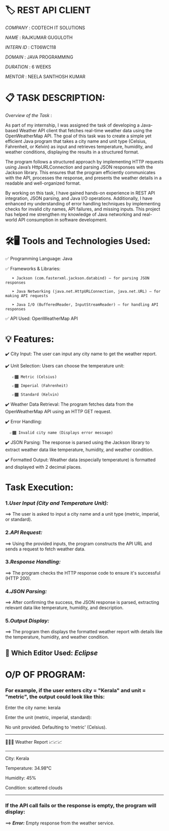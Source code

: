 #  🏷️ REST API CLIENT

*COMPANY* : CODTECH IT SOLUTIONS

*NAME*    : RAJKUMAR GUGULOTH

*INTERN ID* : CT06WC118

*DOMAIN*  : JAVA PROGRAMMING

*DURATION* : 6 WEEKS

*MENTOR*  : NEELA SANTHOSH KUMAR

# 📋 TASK DESCRIPTION:
*Overview of the Task* :

As part of my internship, I was assigned the task of developing a Java-based Weather API client that fetches real-time weather data using the OpenWeatherMap API. The goal of this task was to create a simple yet efficient Java program that takes a city name and unit type (Celsius, Fahrenheit, or Kelvin) as input and retrieves temperature, humidity, and weather conditions, displaying the results in a structured format.

The program follows a structured approach by implementing HTTP requests using Java’s HttpURLConnection and parsing JSON responses with the Jackson library. This ensures that the program efficiently communicates with the API, processes the response, and presents the weather details in a readable and well-organized format.

By working on this task, I have gained hands-on experience in REST API integration, JSON parsing, and Java I/O operations. Additionally, I have enhanced my understanding of error handling techniques by implementing checks for invalid city names, API failures, and missing inputs. This project has helped me strengthen my knowledge of Java networking and real-world API consumption in software development.

# 🛠️🖥️ Tools and Technologies Used:
✅ Programming Language: Java

✅ Frameworks & Libraries:

       ➤ Jackson (com.fasterxml.jackson.databind) – for parsing JSON responses

       ➤ Java Networking (java.net.HttpURLConnection, java.net.URL) – for making API requests

       ➤ Java I/O (BufferedReader, InputStreamReader) – for handling API responses

✅ API Used: OpenWeatherMap API

# 💡 Features:
✔️ City Input: The user can input any city name to get the weather report.

✔️ Unit Selection: Users can choose the temperature unit:

       👉🏾 Metric (Celsius)

       👉🏾 Imperial (Fahrenheit)

       👉🏾 Standard (Kelvin)
           
✔️ Weather Data Retrieval: The program fetches data from the OpenWeatherMap API using an HTTP GET request.

✔️ Error Handling:

      👉🏾 Invalid city name (Displays error message)
      
✔️ JSON Parsing: The response is parsed using the Jackson library to extract weather data like temperature, humidity, and weather condition.

✔️ Formatted Output: Weather data (especially temperature) is formatted and displayed with 2 decimal places.

# Task Execution:
### 1.*User Input (City and Temperature Unit):*

 ==> The user is asked to input a city name and a unit type (metric, imperial, or standard).

### 2.*API Request:*

 ==> Using the provided inputs, the program constructs the API URL and sends a request to fetch weather data.

### 3.*Response Handling:*

==> The program checks the HTTP response code to ensure it's successful (HTTP 200).

### 4.*JSON Parsing:*

 ==> After confirming the success, the JSON response is parsed, extracting relevant data like temperature, humidity, and description.

### 5.*Output Display:*

 ==> The program then displays the formatted weather report with details like the temperature, humidity, and weather condition.



## 🚀 Which Editor Used:         *Eclipse*


# O/P OF PROGRAM:

### For example, if the user enters city = "Kerala" and unit = "metric", the output could look like this:

Enter the city name: kerala

Enter the unit (metric, imperial, standard): 

No unit provided. Defaulting to 'metric' (Celsius).

*************************************

🌟🌟🌟 Weather Report 📈📈📈 

*************************************

City: Kerala

Temperature: 34.98°C

Humidity: 45%

Condition: scattered clouds

*************************************

### If the API call fails or the response is empty, the program will display:

==> ***Error:*** Empty response from the weather service.







